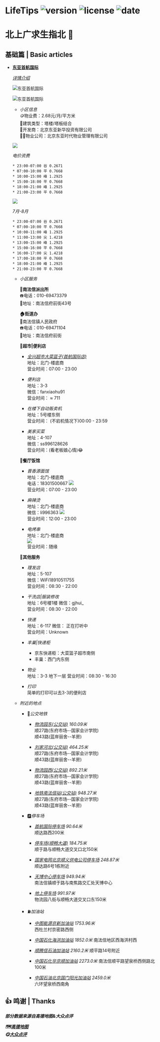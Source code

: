 # LifeTips ![version](https://img.shields.io/badge/version-0.0.2-yello.svg?cacheSeconds=2592000) ![license](https://img.shields.io/badge/license-apache2-green.svg) ![date](https://img.shields.io/date/1600161420.svg)


# 北上广求生指北 🧭

## 基础篇 | Basic articles

+ **[东亚首航国际](https://ditu.amap.com/place/B000AA1H66)**
   
  *[详情介绍](https://ditu.amap.com/detail/B000AA1H66?citycode=110000)*


  ![](../static/img/basic/view_0.jpg "东亚首航国际")  

  ![](../static/img/basic/view_1.jpeg "东亚首航国际")

    - *小区信息*  
      🪙物业费：2.68元/月/平方米  
      🚧建筑类型：塔楼/塔板结合  
      👔开发商：北京东亚新华投资有限公司  
      👨‍💼物业公司：北京东亚时代物业管理有限公司 

    ![](../static/img/basic/view_2.png)

    *电价资费*
    
      * 23:00-07:00 谷 0.2671  
      * 07:00-10:00 平 0.7668  
      * 10:00-15:00 峰 1.2925  
      * 15:00-18:00 平 0.7668  
      * 18:00-21:00 峰 1.2925  
      * 21:00-23:00 平 0.7668  

    ![](../static/img/basic/view_3.png)

    *7月-8月*

      * 23:00-07:00 谷 0.2671  
      * 07:00-10:00 平 0.7668  
      * 10:00-11:00 峰 1.2925  
      * 11:00-13:00 尖 1.4218  
      * 13:00-15:00 峰 1.2925  
      * 15:00-16:00 平 0.7668  
      * 16:00-17:00 尖 1.4218  
      * 17:00-18:00 平 0.7668  
      * 18:00-21:00 峰 1.2925  
      * 21:00-23:00 平 0.7668  

    - *小区服务*

      **👮南法信派出所**  
      ☎️电话：010-69473379  
      🏢地址：南法信府前街43号  

      **🏠街道办**  
      🏤南法信镇人民政府  
      ️☎️电话：010-69471104  
      🏢地址：南法信府前街  

      **🏪超市|便利店**

        * *[全兴超市大菜篮子(首航国际店)](https://ditu.amap.com/place/B0FFGSSS4Q)*  
          地址：北门-楼底商  
          营业时间：07:00 - 23:00

        * *便利店*  
          地址：3-3  
          微信：fanxiaohu91  
          营业时间： ≈ 711

        * *在楼下自动贩卖机*  
          地址：5号楼东侧  
          营业时间： (不宕机情况下)00:00 - 23:59  

        * *美家买菜*  
          地址：4-107  
          微信：ss996128626  
          营业时间：(看老板娘心情)😂  

      **🍳餐厅饭馆**

        * *晋香源面馆*  
          地址：北门-楼底商  
          电话：18301500667
          ![](../static/img/basic/menu_0.jpeg)  
          营业时间：07:00 - 23:00

        * *麻辣烫*  
          地址：北门-楼底商  
          微信：li996363
          ![](../static/img/basic/ccx.jpeg)  
          营业时间：12:00 - 23:00

        * *电烤串*  
          地址：北门-楼底商  
          ![](../static/img/basic/menu_1.jpeg)  
          营业时间：随缘

      **👶其他服务**

        * *理发店*  
          地址：5-107  
          微信：WiFi18910511755  
          营业时间：08:30 - 22:00  
        
        * *干洗店|服装修改*  
          地址：6号楼1楼
          微信：gjhui_  
          营业时间：08:30 - 22:00  
        
        * *快递*  
          地址：6-117
          微信： 正在打听中  
          营业时间：Unknown  

        * *丰巢|快递柜*  
          + 京东快递柜：大菜篮子超市南侧  
          + 丰巢：西门内东侧

        * *物业*  
          地址：3-3 地下一层
          营业时间：08:30 - 16:30  
        
        * *打印*  
          简单的打印可以去3-3的便利店

    - *附近的地点*

      * 🚌*公交地铁*

        * *[物流园东(公交站)](https://ditu.amap.com/place/BV10009922)  160.09米*  
          顺27路(东府市场--国家会计学院)  
          顺43路(蓝岸丽舍--羊房)  

        * *[刘家河北(公交站)](https://ditu.amap.com/place/BV10009921)  464.25米*  
          顺27路(东府市场--国家会计学院)  
          顺43路(蓝岸丽舍--羊房)  

        * *[物流园西(公交站)](https://ditu.amap.com/place/BV10009923)  892.21米*  
          顺27路(东府市场--国家会计学院)  
          顺43路(蓝岸丽舍--羊房)  
        
        * *[地铁南法信站(公交站)](https://ditu.amap.com/place/BV10009937)  948.27米*  
          顺27路(东府市场--国家会计学院)  
          顺43路(蓝岸丽舍--羊房)  
      
      * 🅿️*停车场*

        * *[首航国际停车场](https://ditu.amap.com/place/B0FFGJRFN0) 90.64米*  
          顺达路西200米

        * *[停车场(顺畅大道)](https://ditu.amap.com/place/B0FFGJRFMR)  184.75米*  
          顺于路与顺畅大道交叉口北150米

        * *[国家电网北京顺义供电公司停车场](https://ditu.amap.com/place/B0FFHQ7SG6)  248.87米*  
          顺达路6号1栋附近

        * *[天博中心停车场](https://ditu.amap.com/place/B0FFFYIWXV)  949.94米*  
          南法信镇顺于路与南焦路交汇处天博中心

        * *[地上停车场](https://ditu.amap.com/place/B0FFGGUQVX)  991.97米*  
          物流园八街与顺畅大道交叉口东150米

      * ⛽*加油站*

        * *[中图能源京新加油站](https://ditu.amap.com/place/B0FFH692JJ)  1753.96米*  
          西杜兰村京密路西侧

        * *[中国石化海洪加油站](https://ditu.amap.com/place/B000A83ISV)  1852.0米*
          南法信地区西海洪村西

        * *[顺腾信石油加油站](https://ditu.amap.com/place/B0FFHNAH8G)  2160.2米*
          顺平路14号附近

        * *[中国石化华京顺加油站](https://ditu.amap.com/place/B000A95C9M)  2273.0米*
          南法信顺平路望泉桥西侧路北100米

        * *[中国石油北京国门阳光加油站](https://ditu.amap.com/place/B000A8XRPG) 2459.0米*  
          六环望泉桥西南角

## 👍 鸣谢 | Thanks

***部分数据来源自高德地图&大众点评***

***🗺️[高德地图](https://ditu.amap.com/)***  
***😋[大众点评](https://www.dianping.com/)***